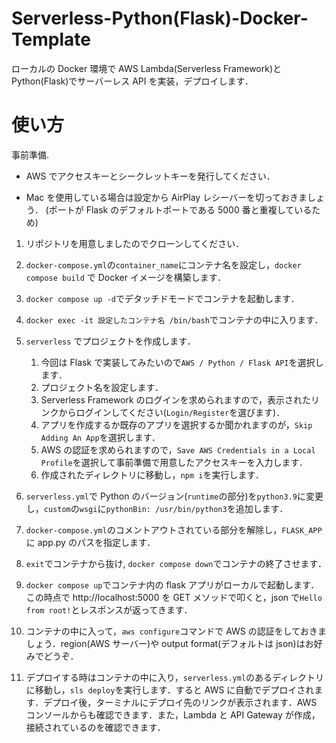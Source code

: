 # Serverless-Python(Flask)-Docker-Template

ローカルの Docker 環境で AWS Lambda(Serverless Framework)と Python(Flask)でサーバーレス API を実装，デプロイします．

# 使い方

事前準備.

- AWS でアクセスキーとシークレットキーを発行してください．

- Mac を使用している場合は設定から AirPlay レシーバーを切っておきましょう．
  (ポートが Flask のデフォルトポートである 5000 番と重複しているため)

1.  リポジトリを用意しましたのでクローンしてください．

2.  `docker-compose.yml`の`container_name`にコンテナ名を設定し，`docker compose build` で Docker イメージを構築します．

3.  `docker compose up -d`でデタッチドモードでコンテナを起動します．

4.  `docker exec -it 設定したコンテナ名 /bin/bash`でコンテナの中に入ります．

5.  `serverless` でプロジェクトを作成します．

    1. 今回は Flask で実装してみたいので`AWS / Python / Flask API`を選択します．
    2. プロジェクト名を設定します．
    3. Serverless Framework のログインを求められますので，表示されたリンクからログインしてください(`Login/Register`を選びます)．
    4. アプリを作成するか既存のアプリを選択するか聞かれますのが，`Skip Adding An App`を選択します．
    5. AWS の認証を求められますので，`Save AWS Credentials in a Local Profile`を選択して事前準備で用意したアクセスキーを入力します．
    6. 作成されたディレクトリに移動し，`npm i`を実行します．

6.  `serverless.yml`で Python のバージョン(`runtime`の部分)を`python3.9`に変更し，`custom`の`wsgi`に`pythonBin: /usr/bin/python3`を追加します．

7.  `docker-compose.yml`のコメントアウトされている部分を解除し，`FLASK_APP`に app.py のパスを指定します．

8.  `exit`でコンテナから抜け, `docker compose down`でコンテナの終了させます．

9.  `docker compose up`でコンテナ内の flask アプリがローカルで起動します．この時点で http://localhost:5000 を GET メソッドで叩くと，json で`Hello from root!`とレスポンスが返ってきます．

10. コンテナの中に入って，`aws configure`コマンドで AWS の認証をしておきましょう．region(AWS サーバー)や output format(デフォルトは json)はお好みでどうぞ．

11. デプロイする時はコンテナの中に入り，`serverless.yml`のあるディレクトリに移動し，`sls deploy`を実行します．すると AWS に自動でデプロイされます．デプロイ後，ターミナルにデプロイ先のリンクが表示されます．AWS コンソールからも確認できます．また，Lambda と API Gateway が作成，接続されているのを確認できます．
